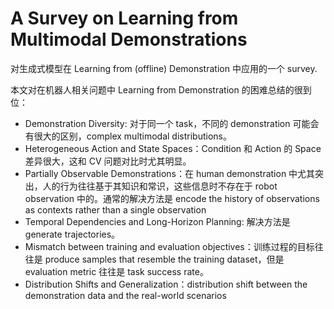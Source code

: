 # A Survey on Learning from Multimodal Demonstrations
对生成式模型在 Learning from (offline) Demonstration 中应用的一个 survey.

本文对在机器人相关问题中 Learning from Demonstration 的困难总结的很到位：
- Demonstration Diversity: 对于同一个 task，不同的 demonstration 可能会有很大的区别，complex multimodal distributions。
- Heterogeneous Action and State Spaces：Condition 和 Action 的 Space 差异很大，这和 CV 问题对比时尤其明显。
- Partially Observable Demonstrations：在 human demonstration 中尤其突出，人的行为往往基于其知识和常识，这些信息时不存在于 robot observation 中的。通常的解决方法是 encode the history of observations as contexts rather than a single observation
- Temporal Dependencies and Long-Horizon Planning: 解决方法是 generate trajectories。
- Mismatch between training and evaluation objectives：训练过程的目标往往是 produce samples that resemble the training dataset，但是 evaluation metric 往往是 task success rate。
- Distribution Shifts and Generalization：distribution shift between the demonstration data and the real-world scenarios